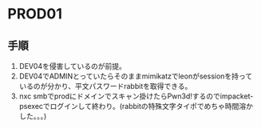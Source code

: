 # PROD01

## 手順
1. DEV04を侵害しているのが前提。
2. DEV04でADMINとっていたらそのままmimikatzでleonがsessionを持っているのが分かり、平文パスワードrabbitを取得できる。
3. nxc smbでprodにドメインでスキャン掛けたらPwn3d!するのでimpacket-psexecでログインして終わり。(rabbitの特殊文字タイポでめちゃ時間溶かした。。。)